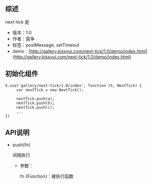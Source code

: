 ## 综述

next-tick 是

* 版本：1.0
* 作者：莫争
* 标签：postMessage, setTimeout
* demo：[http://gallery.kissyui.com/next-tick/1.0/demo/index.html](http://gallery.kissyui.com/next-tick/1.0/demo/index.html)

## 初始化组件

    S.use('gallery/next-tick/1.0/index', function (S, NextTick) {
         var nextTick = new NextTick();
         
         nextTick.push(a);
         nextTick.push(b);
         nextTick.push(c);
         ...
    })

## API说明

- push(fn)

	间隔执行
	
	* 参数：
	
		fn {Function}：被执行函数